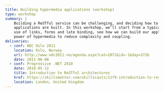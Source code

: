 ```yaml
---
title: Building hypermedia applications (workshop)
type: workshop
summary: |
    Building a ReSTful service can be challenging, and deciding how to build an API often dictates how client
    applications are built. In this workshop, we’ll start from a typical client consuming a json API, and through the
    use of links, forms and late binding, see how we can build our applications more like browsers, unleashing the
    power of hypermedia to reduce complexity and coupling.
deliveries:
  - conf: NDC Oslo 2011
    location: Oslo, Norway
    url: http://www.ndc2011.no/agenda.aspx?cat=1071&id=-1&day=3726
    date: 2011-06-08
  - conf: Progressive .NET 2010
    date: 2010-05-12
    title: Introduction to ReSTful architectures
    href: https://skillsmatter.com/skillscasts/1279-introduction-to-restful-architectures
    location: London, United Kingdom
---
```

